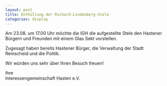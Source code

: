 ```yaml
---
layout: post
title: Enthüllung der Richard-Lindenberg-Stele
categories: display
---
```


Am 23.08. um 17.00 Uhr möchte die IGH die aufgestellte Stele den Hastener Bürgern
und Freunden mit einem Glas Sekt vorstellen.

Zugesagt haben bereits Hastener Bürger, die Verwaltung der Stadt Remscheid
und die Politik.

Wir würden uns sehr über Ihren Besuch freuen!

Ihre  
Interessengemeinschaft Hasten e.V.
